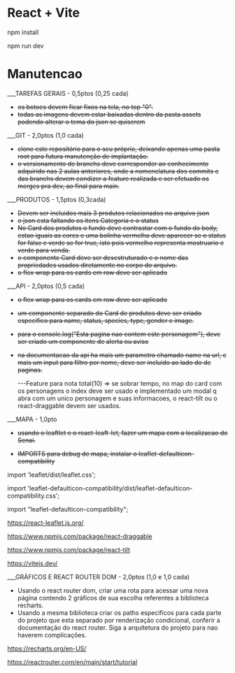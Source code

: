 # React + Vite

npm install

npm run dev

# Manutencao

\_\_\_TAREFAS GERAIS - 0,5ptos (0,25 cada)

- <del> os botoes devem ficar fixos na tela, no top "0". </del>
- <del> todas as imagens devem estar baixadas dentro da pasta assets podendo alterar o tema do json se quiserem </del>

\_\_\_GIT - 2,0ptos (1,0 cada)

- <del> clone este repositório para o seu próprio, deixando apenas uma pasta root para futura manutenção de implantação. </del>
- <del> o versionamento de branchs deve corresponder ao conhecimento adquirido nas 2 aulas anteriores, onde a nomenclatura dos commits e das branchs devem condizer a feature realizada e ser efetuado os merges pra dev, ao final para main. </del>

\_\_\_PRODUTOS - 1,5ptos (0,3cada)

- <del> Devem ser incluidos mais 3 produtos relacionados no arquivo json </del>
- <del> o json esta faltando os itens Categoria e o status </del>
- <del> No Card dos produtos o fundo deve contrastar com o fundo do body, estao iguais as cores e uma bolinha vermelha deve aparecer se o status for false e verde se for true, isto pois vermelho representa mostruario e verde para venda. </del>
- <del> o componente Card deve ser desestruturado e o nome das propriedades usados diretamente no corpo do arquivo. </del>
- <del> o flex wrap para os cards em row deve ser aplicado </del>

\_\_\_API - 2,0ptos (0,5 cada)

- <del> o flex wrap para os cards em row deve ser aplicado </del>
- <del> um componente separado do Card de produtos deve ser criado especifico para name, status, species, type, gender e image. </del>
- <del> para o console.log("Esta pagina nao contem este personagem"), deve ser criado um componente de alerta ou aviso </del> 
- <del> na documentacao da api ha mais um parametro chamado name na url, e mais um input para filtro por nome, deve ser incluido ao lado do de paginas. </del>

  ---Feature para nota total(10) => se sobrar tempo, no map do card com os personagens o index deve ser usado e implementado um modal q abra com um unico personagem e suas informacoes, o react-tilt ou o react-draggable devem ser usados.

\_\_\_MAPA - 1,0pto

- <del> usando o leaftlet e o react-leaft-let, fazer um mapa com a localizacao do Senai. </del>

- <del> IMPORTS para debug de mapa, instalar o leaflet-defaulticon-compatibility </del>

import 'leaflet/dist/leaflet.css';

import 'leaflet-defaulticon-compatibility/dist/leaflet-defaulticon-compatibility.css';

import "leaflet-defaulticon-compatibility";

https://react-leaflet.js.org/

https://www.npmjs.com/package/react-draggable

https://www.npmjs.com/package/react-tilt

https://vitejs.dev/

\_\_\_GRÁFICOS E REACT ROUTER DOM - 2,0ptos (1,0 e 1,0 cada)

- Usando o react router dom, criar uma rota para acessar uma nova página contendo 2 gráficos de sua escolha referentes a biblioteca recharts.
- Usando a mesma biblioteca criar os paths especificos para cada parte do projeto que esta separado por renderização condicional, conferir a documentação do react router. Siga a arquitetura do projeto para nao haverem complicações.

https://recharts.org/en-US/

https://reactrouter.com/en/main/start/tutorial
